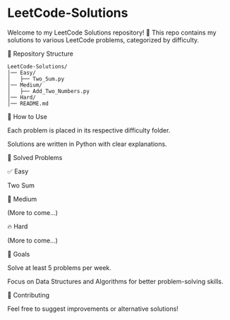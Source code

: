 # LeetCode-Solutions

Welcome to my LeetCode Solutions repository! 🚀 This repo contains my solutions to various LeetCode problems, categorized by difficulty.

📂 Repository Structure
```
LeetCode-Solutions/
│── Easy/
│   ├── Two_Sum.py
│── Medium/
│   ├── Add_Two_Numbers.py
│── Hard/
│── README.md
```

🔹 How to Use

Each problem is placed in its respective difficulty folder.

Solutions are written in Python with clear explanations.

📝 Solved Problems

✅ Easy

Two Sum

🚀 Medium

(More to come...)

🔥 Hard

(More to come...)

🎯 Goals

Solve at least 5 problems per week.

Focus on Data Structures and Algorithms for better problem-solving skills.

🤝 Contributing

Feel free to suggest improvements or alternative solutions!

